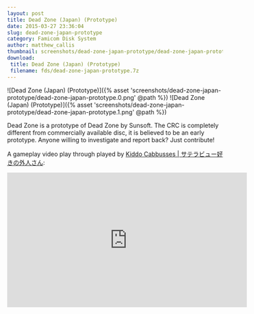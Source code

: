 ```yaml
---
layout: post
title: Dead Zone (Japan) (Prototype)
date: 2015-03-27 23:36:04
slug: dead-zone-japan-prototype
category: Famicom Disk System
author: matthew_callis
thumbnail: screenshots/dead-zone-japan-prototype/dead-zone-japan-prototype.0.png
download:
 title: Dead Zone (Japan) (Prototype)
 filename: fds/dead-zone-japan-prototype.7z
---
```


![Dead Zone (Japan) (Prototype)]({% asset 'screenshots/dead-zone-japan-prototype/dead-zone-japan-prototype.0.png' @path %})
![Dead Zone (Japan) (Prototype)]({% asset 'screenshots/dead-zone-japan-prototype/dead-zone-japan-prototype.1.png' @path %})

Dead Zone is a prototype of Dead Zone by Sunsoft. The CRC is completely different from commercially available disc, it is believed to be an early prototype. Anyone willing to investigate and report back? Just contribute!

A gameplay video play through played by [Kiddo Cabbusses | サテラビュー好きの外人さん](https://www.youtube.com/channel/UCOXvfoAZZJhmDZw0boGkSYA):
<iframe width="560" height="315" src="https://www.youtube-nocookie.com/embed/9qnLXB2-j1s" frameborder="0" allowfullscreen></iframe>
